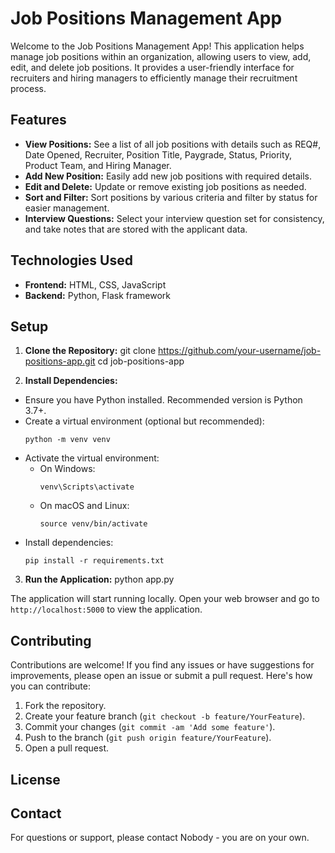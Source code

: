# Job Positions Management App

Welcome to the Job Positions Management App! This application helps manage job positions within an organization, allowing users to view, add, edit, and delete job positions. It provides a user-friendly interface for recruiters and hiring managers to efficiently manage their recruitment process.

## Features

- **View Positions:** See a list of all job positions with details such as REQ#, Date Opened, Recruiter, Position Title, Paygrade, Status, Priority, Product Team, and Hiring Manager.
- **Add New Position:** Easily add new job positions with required details.
- **Edit and Delete:** Update or remove existing job positions as needed.
- **Sort and Filter:** Sort positions by various criteria and filter by status for easier management.
- **Interview Questions:** Select your interview question set for consistency, and take notes that are stored with the applicant data.

## Technologies Used

- **Frontend:** HTML, CSS, JavaScript
- **Backend:** Python, Flask framework

## Setup

1. **Clone the Repository:**
git clone https://github.com/your-username/job-positions-app.git
cd job-positions-app


2. **Install Dependencies:**
- Ensure you have Python installed. Recommended version is Python 3.7+.
- Create a virtual environment (optional but recommended):
  ```
  python -m venv venv
  ```
- Activate the virtual environment:
  - On Windows:
    ```
    venv\Scripts\activate
    ```
  - On macOS and Linux:
    ```
    source venv/bin/activate
    ```
- Install dependencies:
  ```
  pip install -r requirements.txt
  ```

3. **Run the Application:**
python app.py

The application will start running locally. Open your web browser and go to `http://localhost:5000` to view the application.

## Contributing

Contributions are welcome! If you find any issues or have suggestions for improvements, please open an issue or submit a pull request. Here's how you can contribute:

1. Fork the repository.
2. Create your feature branch (`git checkout -b feature/YourFeature`).
3. Commit your changes (`git commit -am 'Add some feature'`).
4. Push to the branch (`git push origin feature/YourFeature`).
5. Open a pull request.

## License

## Contact

For questions or support, please contact Nobody - you are on your own.
